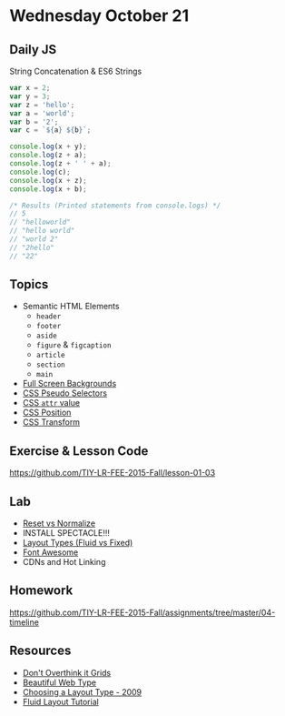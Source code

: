 # Wednesday October 21


## Daily JS

String Concatenation & ES6 Strings

```js
var x = 2;
var y = 3;
var z = 'hello';
var a = 'world';
var b = '2';
var c = `${a} ${b}`;

console.log(x + y);
console.log(z + a);
console.log(z + ' ' + a);
console.log(c);
console.log(x + z);
console.log(x + b);

/* Results (Printed statements from console.logs) */
// 5
// "helloworld"
// "hello world"
// "world 2"
// "2hello"
// "22"
```

## Topics

* Semantic HTML Elements
  - `header`
  - `footer`
  - `aside`
  - `figure` & `figcaption`
  - `article`
  - `section`
  - `main`
* [Full Screen Backgrounds](backgrounds.html)
* [CSS Pseudo Selectors](pseudo-selectors.html)
* [CSS `attr` value](attr.html)
* [CSS Position](position.html)
* [CSS Transform](transform.html)

## Exercise & Lesson Code

https://github.com/TIY-LR-FEE-2015-Fall/lesson-01-03

## Lab

* [Reset vs Normalize](reseting.html)
* INSTALL SPECTACLE!!!
* [Layout Types (Fluid vs Fixed)](layout-types.html)
* [Font Awesome](http://fontawesome.io/)
* CDNs and Hot Linking

## Homework

https://github.com/TIY-LR-FEE-2015-Fall/assignments/tree/master/04-timeline

## Resources

* [Don't Overthink it Grids](https://css-tricks.com/dont-overthink-it-grids/)
* [Beautiful Web Type](http://hellohappy.org/beautiful-web-type/)
* [Choosing a Layout Type - 2009](http://www.smashingmagazine.com/2009/06/fixed-vs-fluid-vs-elastic-layout-whats-the-right-one-for-you/)
* [Fluid Layout Tutorial](http://www.creativebloq.com/css3/create-fluid-layouts-html5-and-css3-3142768)
